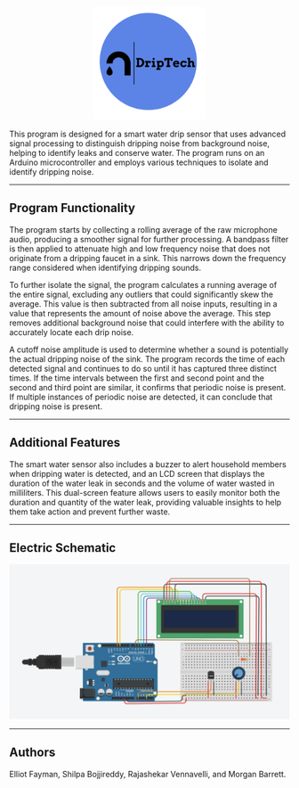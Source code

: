 

<p align="center">
  <img src="DripTechLogo.png" width="200">
</p>
This program is designed for a smart water drip sensor that uses advanced signal processing to distinguish dripping noise from background noise, helping to identify leaks and conserve water. The program runs on an Arduino microcontroller and employs various techniques to isolate and identify dripping noise.

---

## Program Functionality

The program starts by collecting a rolling average of the raw microphone audio, producing a smoother signal for further processing. A bandpass filter is then applied to attenuate high and low frequency noise that does not originate from a dripping faucet in a sink. This narrows down the frequency range considered when identifying dripping sounds.

To further isolate the signal, the program calculates a running average of the entire signal, excluding any outliers that could significantly skew the average. This value is then subtracted from all noise inputs, resulting in a value that represents the amount of noise above the average. This step removes additional background noise that could interfere with the ability to accurately locate each drip noise.

A cutoff noise amplitude is used to determine whether a sound is potentially the actual dripping noise of the sink. The program records the time of each detected signal and continues to do so until it has captured three distinct times. If the time intervals between the first and second point and the second and third point are similar, it confirms that periodic noise is present. If multiple instances of periodic noise are detected, it can conclude that dripping noise is present.

---

## Additional Features

The smart water sensor also includes a buzzer to alert household members when dripping water is detected, and an LCD screen that displays the duration of the water leak in seconds and the volume of water wasted in milliliters. This dual-screen feature allows users to easily monitor both the duration and quantity of the water leak, providing valuable insights to help them take action and prevent further waste.

---

## Electric Schematic

![Electric Schematic](DripTech_Electric_Schematic.png)

---

## Authors

Elliot Fayman, Shilpa Bojjireddy, Rajashekar Vennavelli, and Morgan Barrett.

